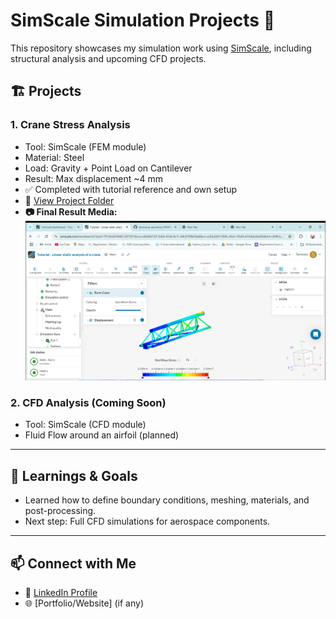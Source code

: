 # SimScale Simulation Projects 🚀

This repository showcases my simulation work using [SimScale](https://www.simscale.com/), including structural analysis and upcoming CFD projects.

## 🏗️ Projects

### 1. Crane Stress Analysis
- Tool: SimScale (FEM module)
- Material: Steel
- Load: Gravity + Point Load on Cantilever
- Result: Max displacement ~4 mm
- ✅ Completed with tutorial reference and own setup
- 📍 [View Project Folder](Cantilever-Crane)
- **📷 Final Result Media:**  
  ![StressImage](https://raw.githubusercontent.com/tammana-saisrinivas/Simscale-Simulations/main/Cantilever-Crane/Crane%20Stress.png)

### 2. CFD Analysis (Coming Soon)
- Tool: SimScale (CFD module)
- Fluid Flow around an airfoil (planned)

---

## 🧠 Learnings & Goals
- Learned how to define boundary conditions, meshing, materials, and post-processing.
- Next step: Full CFD simulations for aerospace components.

---

## 📫 Connect with Me
- 🔗 [LinkedIn Profile](https://linkedin.com/in/yourprofile)
- 🌐 [Portfolio/Website] (if any)
